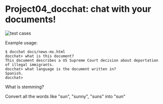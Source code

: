 # Project04_docchat: chat with your documents!

![test cases](https://github.com/ShawnWhyWander/Project04_docchat/workflows/tests/badge.svg)

Example usage:

```
$ docchat docs/news-mx.html
docchat> what is this document?
This document describes a US Supreme Court decision about deportation of illegal immigrants.
docchat> what language is the document written in?
Spanish.
docchat> 
```

What is stemming?

Convert all the words like "sun", "sunny", "suns" into "sun"